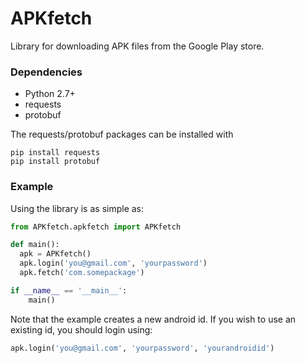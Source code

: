 # APKfetch
Library for downloading APK files from the Google Play store.


### Dependencies
* Python 2.7+
* requests
* protobuf

The requests/protobuf packages can be installed with

    pip install requests
    pip install protobuf


### Example

Using the library is as simple as:

```python
from APKfetch.apkfetch import APKfetch

def main():
  apk = APKfetch()
  apk.login('you@gmail.com', 'yourpassword')
  apk.fetch('com.somepackage')

if __name__ == '__main__':
    main()
```

 Note that the example creates a new android id. If you wish to use an existing id, you should login using:
 
 ```python
 apk.login('you@gmail.com', 'yourpassword', 'yourandroidid')
 ```